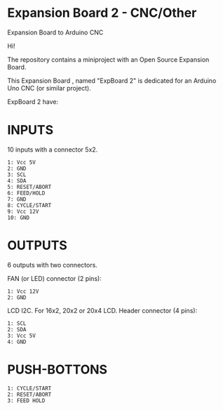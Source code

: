 # Expansion Board 2 - CNC/Other
Expansion Board to Arduino CNC

Hi!

The repository contains a miniproject with an Open Source Expansion Board.

This Expansion Board , named "ExpBoard 2" is dedicated for an Arduino Uno CNC (or similar project).

ExpBoard 2 have:

  # INPUTS
  10 inputs with a connector 5x2.
  
    1: Vcc 5V
    2: GND  
    3: SCL
    4: SDA
    5: RESET/ABORT
    6: FEED/HOLD
    7: GND
    8: CYCLE/START
    9: Vcc 12V
    10: GND
  # OUTPUTS
  6 outputs with two connectors.  
  
   FAN (or LED) connector (2 pins):
   
    1: Vcc 12V
    2: GND
    
   LCD I2C. For 16x2, 20x2 or 20x4 LCD. Header connector (4 pins):

    1: SCL
    2: SDA
    3: Vcc 5V
    4: GND
   # PUSH-BOTTONS 
    
    1: CYCLE/START
    2: RESET/ABORT
    3: FEED HOLD
		

		

    

